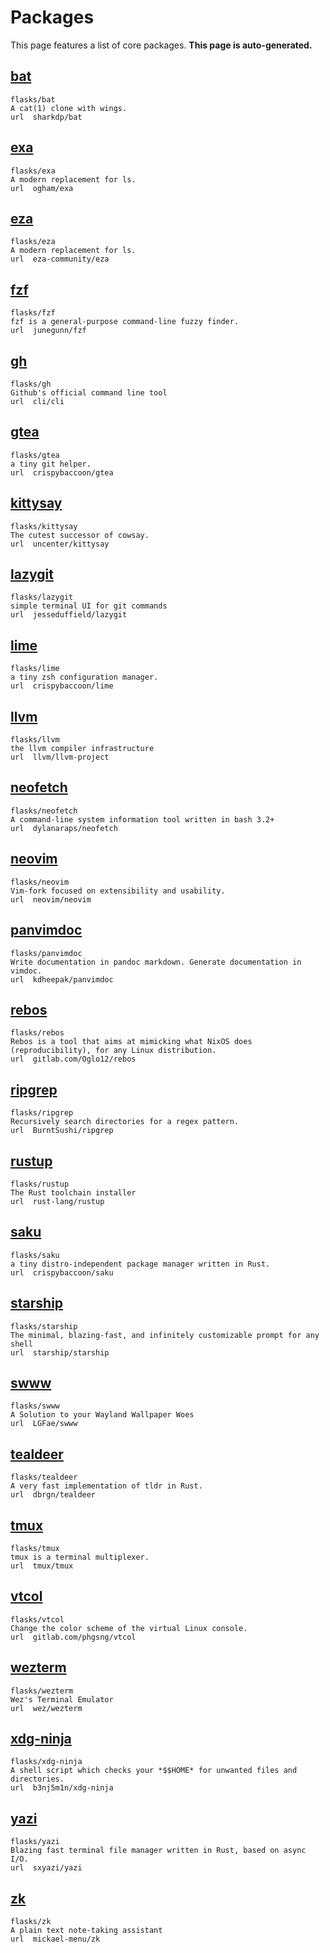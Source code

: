 # Packages

This page features a list of core packages. **This page is auto-generated.**

## [bat](https://github.com/crispybaccoon/pkg/tree/mega/flasks/bat.fl)

```
flasks/bat
A cat(1) clone with wings.
url  sharkdp/bat
```

## [exa](https://github.com/crispybaccoon/pkg/tree/mega/flasks/exa.fl)

```
flasks/exa
A modern replacement for ls.
url  ogham/exa
```

## [eza](https://github.com/crispybaccoon/pkg/tree/mega/flasks/eza.fl)

```
flasks/eza
A modern replacement for ls.
url  eza-community/eza
```

## [fzf](https://github.com/crispybaccoon/pkg/tree/mega/flasks/fzf.fl)

```
flasks/fzf
fzf is a general-purpose command-line fuzzy finder.
url  junegunn/fzf
```

## [gh](https://github.com/crispybaccoon/pkg/tree/mega/flasks/gh.fl)

```
flasks/gh
Github's official command line tool
url  cli/cli
```

## [gtea](https://github.com/crispybaccoon/pkg/tree/mega/flasks/gtea.fl)

```
flasks/gtea
a tiny git helper.
url  crispybaccoon/gtea
```

## [kittysay](https://github.com/crispybaccoon/pkg/tree/mega/flasks/kittysay.fl)

```
flasks/kittysay
The cutest successor of cowsay.
url  uncenter/kittysay
```

## [lazygit](https://github.com/crispybaccoon/pkg/tree/mega/flasks/lazygit.fl)

```
flasks/lazygit
simple terminal UI for git commands
url  jesseduffield/lazygit
```

## [lime](https://github.com/crispybaccoon/pkg/tree/mega/flasks/lime.fl)

```
flasks/lime
a tiny zsh configuration manager.
url  crispybaccoon/lime
```

## [llvm](https://github.com/crispybaccoon/pkg/tree/mega/flasks/llvm.fl)

```
flasks/llvm
the llvm compiler infrastructure
url  llvm/llvm-project
```

## [neofetch](https://github.com/crispybaccoon/pkg/tree/mega/flasks/neofetch.fl)

```
flasks/neofetch
A command-line system information tool written in bash 3.2+
url  dylanaraps/neofetch
```

## [neovim](https://github.com/crispybaccoon/pkg/tree/mega/flasks/neovim.fl)

```
flasks/neovim
Vim-fork focused on extensibility and usability.
url  neovim/neovim
```

## [panvimdoc](https://github.com/crispybaccoon/pkg/tree/mega/flasks/panvimdoc.fl)

```
flasks/panvimdoc
Write documentation in pandoc markdown. Generate documentation in vimdoc.
url  kdheepak/panvimdoc
```

## [rebos](https://github.com/crispybaccoon/pkg/tree/mega/flasks/rebos.fl)

```
flasks/rebos
Rebos is a tool that aims at mimicking what NixOS does (reproducibility), for any Linux distribution.
url  gitlab.com/Oglo12/rebos
```

## [ripgrep](https://github.com/crispybaccoon/pkg/tree/mega/flasks/ripgrep.fl)

```
flasks/ripgrep
Recursively search directories for a regex pattern.
url  BurntSushi/ripgrep
```

## [rustup](https://github.com/crispybaccoon/pkg/tree/mega/flasks/rustup.fl)

```
flasks/rustup
The Rust toolchain installer
url  rust-lang/rustup
```

## [saku](https://github.com/crispybaccoon/pkg/tree/mega/flasks/saku.fl)

```
flasks/saku
a tiny distro-independent package manager written in Rust.
url  crispybaccoon/saku
```

## [starship](https://github.com/crispybaccoon/pkg/tree/mega/flasks/starship.fl)

```
flasks/starship
The minimal, blazing-fast, and infinitely customizable prompt for any shell
url  starship/starship
```

## [swww](https://github.com/crispybaccoon/pkg/tree/mega/flasks/swww.fl)

```
flasks/swww
A Solution to your Wayland Wallpaper Woes
url  LGFae/swww
```

## [tealdeer](https://github.com/crispybaccoon/pkg/tree/mega/flasks/tealdeer.fl)

```
flasks/tealdeer
A very fast implementation of tldr in Rust.
url  dbrgn/tealdeer
```

## [tmux](https://github.com/crispybaccoon/pkg/tree/mega/flasks/tmux.fl)

```
flasks/tmux
tmux is a terminal multiplexer.
url  tmux/tmux
```

## [vtcol](https://github.com/crispybaccoon/pkg/tree/mega/flasks/vtcol.fl)

```
flasks/vtcol
Change the color scheme of the virtual Linux console.
url  gitlab.com/phgsng/vtcol
```

## [wezterm](https://github.com/crispybaccoon/pkg/tree/mega/flasks/wezterm.fl)

```
flasks/wezterm
Wez's Terminal Emulator
url  wez/wezterm
```

## [xdg-ninja](https://github.com/crispybaccoon/pkg/tree/mega/flasks/xdg-ninja.fl)

```
flasks/xdg-ninja
A shell script which checks your *$$HOME* for unwanted files and directories.
url  b3nj5m1n/xdg-ninja
```

## [yazi](https://github.com/crispybaccoon/pkg/tree/mega/flasks/yazi.fl)

```
flasks/yazi
Blazing fast terminal file manager written in Rust, based on async I/O.
url  sxyazi/yazi
```

## [zk](https://github.com/crispybaccoon/pkg/tree/mega/flasks/zk.fl)

```
flasks/zk
A plain text note-taking assistant
url  mickael-menu/zk
```
